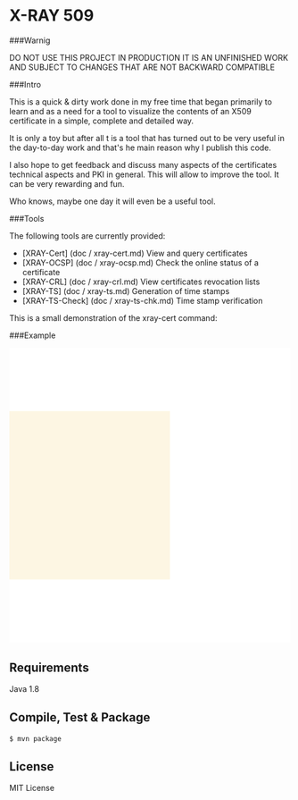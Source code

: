X-RAY 509
===

###Warnig

DO NOT USE THIS PROJECT IN PRODUCTION 
IT IS AN UNFINISHED WORK AND SUBJECT 
TO CHANGES THAT ARE NOT BACKWARD COMPATIBLE

###Intro

This is a quick & dirty work done in my free time that began primarily 
to learn and as a need for a tool to visualize the contents of an 
X509 certificate in a simple, complete and detailed way.

It is only a toy but after all t is a tool that has turned out to be very 
useful in the day-to-day work and that's he main reason why I publish this code.

I also hope to get feedback and discuss many aspects of the certificates 
technical aspects and PKI in general. This will allow to improve the tool.
It can be very rewarding and fun.

Who knows, maybe one day it will even be a useful tool.

###Tools

The following tools are currently provided:
* [XRAY-Cert] (doc / xray-cert.md)  View and query certificates
* [XRAY-OCSP] (doc / xray-ocsp.md) Check the online status of a certificate
* [XRAY-CRL] (doc / xray-crl.md) View certificates revocation lists
* [XRAY-TS] (doc / xray-ts.md) Generation of time stamps
* [XRAY-TS-Check] (doc / xray-ts-chk.md) Time stamp verification

This is a small demonstration of the xray-cert command:


###Example

![Example](doc/term.svg)

## Requirements
Java 1.8

## Compile, Test & Package
    $ mvn package
				
## License
MIT License


